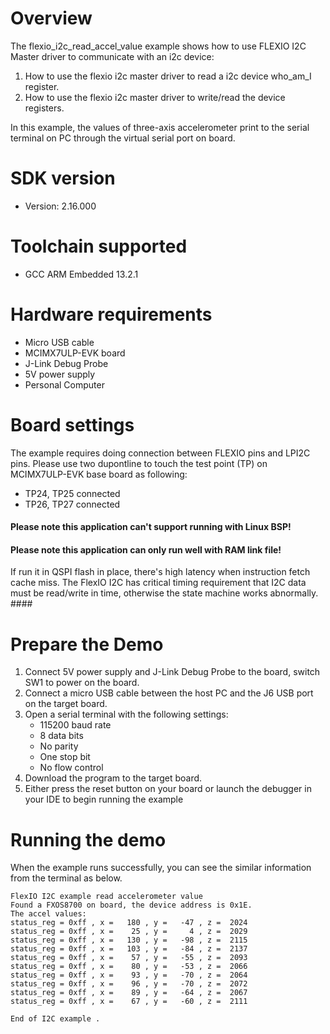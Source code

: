 Overview
========
The flexio_i2c_read_accel_value example shows how to use FLEXIO I2C  Master driver to communicate with an i2c device:

 1. How to use the flexio i2c master driver to read a i2c device who_am_I register.
 2. How to use the flexio i2c master driver to write/read the device registers.

In this example, the values of three-axis accelerometer print to the serial terminal on PC through
the virtual serial port on board.

SDK version
===========
- Version: 2.16.000

Toolchain supported
===================
- GCC ARM Embedded  13.2.1

Hardware requirements
=====================
- Micro USB cable
- MCIMX7ULP-EVK board
- J-Link Debug Probe
- 5V power supply
- Personal Computer

Board settings
==============
The example requires doing connection between FLEXIO pins and LPI2C pins.
Please use two dupontline to touch the test point (TP) on MCIMX7ULP-EVK base board as following:
- TP24, TP25 connected
- TP26, TP27 connected

#### Please note this application can't support running with Linux BSP! ####

#### Please note this application can only run well with RAM link file!
If run it in QSPI flash in place, there's high latency when instruction fetch cache miss. The FlexIO I2C
has critical timing requirement that I2C data must be read/write in time, otherwise the state machine works
abnormally. ####

Prepare the Demo
================
1.  Connect 5V power supply and J-Link Debug Probe to the board, switch SW1 to power on the board.
2.  Connect a micro USB cable between the host PC and the J6 USB port on the target board.
3.  Open a serial terminal with the following settings:
    - 115200 baud rate
    - 8 data bits
    - No parity
    - One stop bit
    - No flow control
4.  Download the program to the target board.
5.  Either press the reset button on your board or launch the debugger in your IDE to begin running the example

Running the demo
================
When the example runs successfully, you can see the similar information from the terminal as below.

~~~~~~~~~~~~~~~~~~~~~
FlexIO I2C example read accelerometer value
Found a FXOS8700 on board, the device address is 0x1E. 
The accel values:
status_reg = 0xff , x =   180 , y =   -47 , z =  2024 
status_reg = 0xff , x =    25 , y =     4 , z =  2029 
status_reg = 0xff , x =   130 , y =   -98 , z =  2115 
status_reg = 0xff , x =   103 , y =   -84 , z =  2137 
status_reg = 0xff , x =    57 , y =   -55 , z =  2093 
status_reg = 0xff , x =    80 , y =   -53 , z =  2066 
status_reg = 0xff , x =    93 , y =   -70 , z =  2064 
status_reg = 0xff , x =    96 , y =   -70 , z =  2072 
status_reg = 0xff , x =    89 , y =   -64 , z =  2067 
status_reg = 0xff , x =    67 , y =   -60 , z =  2111 

End of I2C example .
~~~~~~~~~~~~~~~~~~~~~
